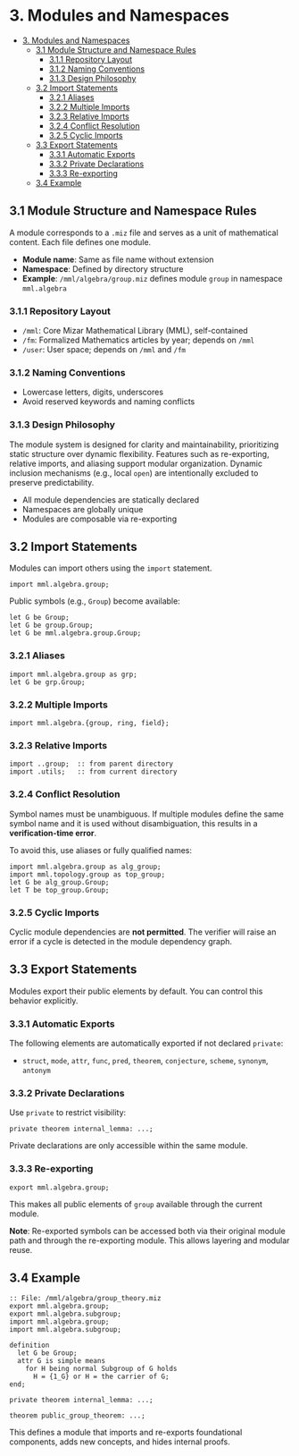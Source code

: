 # 3. Modules and Namespaces

- [3. Modules and Namespaces](#3-modules-and-namespaces)
  - [3.1 Module Structure and Namespace Rules](#31-module-structure-and-namespace-rules)
    - [3.1.1 Repository Layout](#311-repository-layout)
    - [3.1.2 Naming Conventions](#312-naming-conventions)
    - [3.1.3 Design Philosophy](#313-design-philosophy)
  - [3.2 Import Statements](#32-import-statements)
    - [3.2.1 Aliases](#321-aliases)
    - [3.2.2 Multiple Imports](#322-multiple-imports)
    - [3.2.3 Relative Imports](#323-relative-imports)
    - [3.2.4 Conflict Resolution](#324-conflict-resolution)
    - [3.2.5 Cyclic Imports](#325-cyclic-imports)
  - [3.3 Export Statements](#33-export-statements)
    - [3.3.1 Automatic Exports](#331-automatic-exports)
    - [3.3.2 Private Declarations](#332-private-declarations)
    - [3.3.3 Re-exporting](#333-re-exporting)
  - [3.4 Example](#34-example)

## 3.1 Module Structure and Namespace Rules

A module corresponds to a `.miz` file and serves as a unit of mathematical content. Each file defines one module.

* **Module name**: Same as file name without extension
* **Namespace**: Defined by directory structure
* **Example**: `/mml/algebra/group.miz` defines module `group` in namespace `mml.algebra`

### 3.1.1 Repository Layout

* `/mml`: Core Mizar Mathematical Library (MML), self-contained
* `/fm`: Formalized Mathematics articles by year; depends on `/mml`
* `/user`: User space; depends on `/mml` and `/fm`

### 3.1.2 Naming Conventions

* Lowercase letters, digits, underscores
* Avoid reserved keywords and naming conflicts

### 3.1.3 Design Philosophy

The module system is designed for clarity and maintainability, prioritizing static structure over dynamic flexibility. Features such as re-exporting, relative imports, and aliasing support modular organization. Dynamic inclusion mechanisms (e.g., local `open`) are intentionally excluded to preserve predictability.

* All module dependencies are statically declared
* Namespaces are globally unique
* Modules are composable via re-exporting

## 3.2 Import Statements

Modules can import others using the `import` statement.

```mizar
import mml.algebra.group;
```

Public symbols (e.g., `Group`) become available:

```mizar
let G be Group;
let G be group.Group;
let G be mml.algebra.group.Group;
```

### 3.2.1 Aliases

```mizar
import mml.algebra.group as grp;
let G be grp.Group;
```

### 3.2.2 Multiple Imports

```mizar
import mml.algebra.{group, ring, field};
```

### 3.2.3 Relative Imports

```mizar
import ..group;  :: from parent directory
import .utils;   :: from current directory
```

### 3.2.4 Conflict Resolution

Symbol names must be unambiguous. If multiple modules define the same symbol name and it is used without disambiguation, this results in a **verification-time error**.

To avoid this, use aliases or fully qualified names:

```mizar
import mml.algebra.group as alg_group;
import mml.topology.group as top_group;
let G be alg_group.Group;
let T be top_group.Group;
```

### 3.2.5 Cyclic Imports

Cyclic module dependencies are **not permitted**. The verifier will raise an error if a cycle is detected in the module dependency graph.

## 3.3 Export Statements

Modules export their public elements by default. You can control this behavior explicitly.

### 3.3.1 Automatic Exports

The following elements are automatically exported if not declared `private`:

* `struct`, `mode`, `attr`, `func`, `pred`, `theorem`, `conjecture`, `scheme`, `synonym`, `antonym`

### 3.3.2 Private Declarations

Use `private` to restrict visibility:

```mizar
private theorem internal_lemma: ...;
```

Private declarations are only accessible within the same module.

### 3.3.3 Re-exporting

```mizar
export mml.algebra.group;
```

This makes all public elements of `group` available through the current module.

**Note**: Re-exported symbols can be accessed both via their original module path and through the re-exporting module. This allows layering and modular reuse.

## 3.4 Example

```mizar
:: File: /mml/algebra/group_theory.miz
export mml.algebra.group;
export mml.algebra.subgroup;
import mml.algebra.group;
import mml.algebra.subgroup;

definition
  let G be Group;
  attr G is simple means
    for H being normal Subgroup of G holds
      H = {1_G} or H = the carrier of G;
end;

private theorem internal_lemma: ...;

theorem public_group_theorem: ...;
```

This defines a module that imports and re-exports foundational components, adds new concepts, and hides internal proofs.
